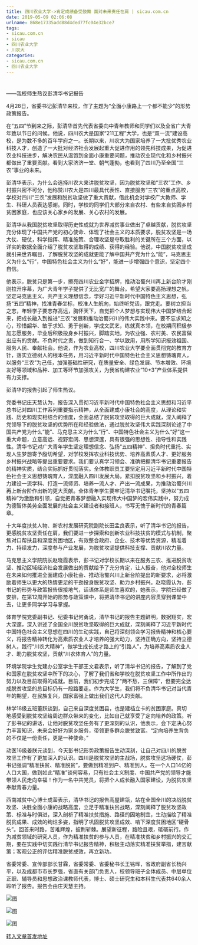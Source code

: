 ```yaml
---
title: 四川农业大学->肯定成绩备受鼓舞 面对未来责任在肩 | sicau.com.cn
date: 2019-05-09 02:06:08
urlname: 868e17335add88d4ded77fc04e32bce7
tags: 
- sicau.com.cn
- sicau
- 四川农业大学
- 川农大
categories:
- sicau.com.cn
- 四川农业大学
---
```



# 

——我校师生热议彭清华书记报告

4月28日，省委书记彭清华来校，作了主题为“全面小康路上一个都不能少”的形势政策报告。

在“五四”节到来之际，彭清华首先代表省委向中青年教师和同学们以及全省广大青年致以节日的问候。他说，四川农大是国家“211工程”大学，也是“双一流”建设高校，是为数不多的百年学府之一。长期以来，川农大为国家培养了一大批优秀农业科技人才，创造了一大批对经济社会发展起重大促进作用的领先科技成果，为促进农业科技进步，解决农民从温饱到全面小康重要问题，推动农业现代化和乡村振兴都做出了重要贡献。看到大家济济一堂、朝气蓬勃，也看到了四川乃至全国“三农”事业的未来。

彭清华表示，为什么会选择川农大来讲脱贫攻坚，因为脱贫攻坚和“三农”工作、乡村振兴密不可分，他称赞川农大是四川最具代表性、直接服务“三农”的重点高校，学校对四川“三农”发展和脱贫攻坚做了重大贡献，借此机会对学校广大教师、学生、科研人员表达感谢。同时，学校的同学们大部分来自农村、有些来自贫困乡村贫困家庭，也应该关心家乡的发展、关心农村的发展。

彭清华从我国脱贫攻坚取得历史性成就为世界减贫事业做出了卓越贡献，脱贫攻坚充分体现了中国共产党的初心使命、体现了社会主义的本质要求，脱贫攻坚是一场大仗、硬仗，科学指挥、精准施策、合理攻坚是夺取胜利的关键所在三个方面，以详实的数据全面介绍了脱贫攻坚取得的成绩、获得的经验。他说，中国脱贫攻坚成就引来世界瞩目，了解脱贫攻坚的成就更能了解中国共产党为什么“能”，马克思主义为什么“行”，中国特色社会主义为什么“好”，能进一步增强四个意识，坚定四个自信。

他表示，脱贫只是第一步，擦亮四川农业金字招牌，推动治蜀兴川再上新台阶才刚刚拉开序幕，为广大青年学子提供了无比宽广的舞台。希望大家要高扬理想之帆，坚定马克思主义、共产主义理想信念，学好习近平新时代中国特色主义思想，弘扬“五四”精神，找准青春坐标，校准人生航向，始终听党话，跟党走。要树立担当之志，年轻学子要志存高远，胸怀天下，自觉把个人梦想与实现伟大中国梦结合起来，把成长融入到推进“三农”发展和推动治蜀兴川的伟大实践中来。要不忘求知之心，珍惜韶华、敏于求知、勇于创新，学成文武艺，练就真本领，在校期间积极参加志愿服务，毕业后积极投身乡村振兴，脚踏实地，为农业强、农村美、农民富做出应有的贡献。不负时代之责，做到知行合一、学以致用，用所学知识报效祖国、服务人民、奉献社会。他说，作为农业高校，四川农业大学要全面贯彻党的教育方针，落实立德树人的根本任务，用习近平新时代中国特色社会主义思想铸魂育人，以服务“三农”为己任，加强基础性研究，在质量安全、绿色发展、节本增效、环境友好等领域和品种、加工等环节加强攻关，为我省构建农业“10+3”产业体系提供有力支撑。

彭清华的报告引起了师生热议。

党委书记庄天慧认为，报告深入贯彻习近平新时代中国特色社会主义思想和习近平总书记对四川工作系列重要指示精神，从全面建成小康社会的高度，从理论和实践、历史和现实相结合的维度，全面总结了脱贫攻坚取得的巨大成就，深入阐释了党领导下的脱贫攻坚的优势所在和经验做法，通过脱贫攻坚伟大实践深刻论述了中国共产党为什么“能”、马克思主义为什么“行”、中国特色社会主义为什么“好”这一重大命题，立意高远、视野宏阔、思想深邃，具有很强的思想性、指导性和实践性。清华书记对广大青年学生坚定理想信念、弘扬“五四精神”、担负时代重托、实现人生梦想寄予殷切希望，对学校发挥农业科技优势、培养高素质人才、更好服务乡村振兴战略等提出重要要求。我们要认真学习领会、准确把握清华书记重要报告的精神实质，结合实际抓好贯彻落实。全体教职员工要坚定用习近平新时代中国特色社会主义思想铸魂育人，深度融入四川发展大局，紧扣脱贫攻坚和乡村振兴，着力建设一流学科、打造一流师资、培养一流人才、产出一流成果，为推动治蜀兴川再上新台阶作出新的更大贡献。全体青年学生要牢记清华书记嘱托，坚持以“五四精神”为激励和引领，自觉把青春梦想融入实现伟大中国梦的宏伟实践中，努力成为德智体美劳全面发展的社会主义建设者和接班人，书写无愧于新时代的青春篇章。

十大年度扶贫人物、新农村发展研究院副院长田孟良表示，听了清华书记的报告，更感脱贫攻坚责任在肩，我们要进一步探索和创新农业科技扶贫的模式与机制，聚焦对口帮扶县和深度贫困地区，有效整合政府、企业、技术等优势资源，精准着力、持续发力，深度参与产业发展，为脱贫攻坚提供科技支撑、贡献川农力量。

马克思主义学院院长赵晓霞表示，彭书记对学校长期以来在服务三农、推进脱贫攻坚、推动区域经济社会发展做出的贡献给予了充分肯定，让人振奋，他对全校师生在未来如何推进全面建成小康社会、推动治蜀兴川上新台阶提出的新要求，必将激励着师生以更大的热情更足的干劲投身脱贫攻坚、助力乡村振兴。赵晓霞认为，彭书记的形势与政策报告很接地气，话语体系是师生喜欢的，她表示，学院已经做了安排，在第12周开始的形势与政策课中，将把清华书记的讲座内容贯穿到课堂中去，让更多同学学习与掌握。

体育学院党委副书记、纪委书记何勇说，清华书记的报告主题鲜明，数据翔实，宏大深邃，深入讲述了全国全川脱贫攻坚取得的巨大成就，深刻阐释了习近平新时代中国特色社会主义思想在四川的生动实践，自己将深刻领会学习报告精神和核心要义，将报告精神转化为高素质农业人才培养的强大动力，坚持正确方向，坚持立德树人，践行“川农大精神”，做学生成长成才路上的“引路人”，为培养高素质农业人才、助力脱贫攻坚，贡献“川农体育人”的力量。

环境学院学生党建办公室学生干部王文君表示，听了清华书记的报告，了解到了党和国家在脱贫攻坚中所下的决心，了解了我们省和学校在脱贫攻坚工作中所作出的努力以及目前取得的成就。目前，我们初步完成了“两不愁，三保障”，但要完全达成脱贫攻坚的总目标仍有一段路要走。作为大学生，我们将不负清华书记对当代青年的期望，在民族复兴，国家富强上做出我们这代人的贡献。

林学18级五班董跃谈到，自己来自深度贫困县，也是建档立卡的贫困家庭。真切地感受到脱贫攻坚给周边群众带来的变化，比如自己就享受了定向培养的政策。听了彭书记的讲话，让他对脱贫攻坚任务有了更深刻的认识，他表示，会下定决心努力丰富知识，未来会好好为家乡服务，带领更多群众脱贫致富。“定向培养生背负的不仅是一份责任，更是一种使命。”

动医16级姜朕元谈到，今天彭书记形势政策报告生动深刻，让自己对四川的脱贫攻坚工作有了更加深入的认识。四川是脱贫攻坚的主战场，脱贫攻坚这场硬仗，彭书记强调“精准扶贫、精准脱贫”，要做到精准到户、精准到人。在一个人口14亿的人口大国，做到如此“精准”谈何容易，只有社会主义制度、中国共产党的领导才能带领人民走向幸福！作为一名中共党员，将把个人成长融入国家建设，为脱贫攻坚奉献青春力量。

西南减贫中心博士成蓥表示，清华书记的报告高屋建瓴，站在全国全川的决战脱贫攻坚、决胜全面小康的战略高度，立足于精准扶贫战略，深刻阐释了脱贫攻坚政策、标准与时俱进，深入剖析了精准扶贫措施、路径的因地制宜，生动描绘了精准脱贫成果、成效的绚烂多姿，指明了巩固脱贫攻坚成效、啃下深度贫困地区“硬骨头”。回首来时路，苦难辉煌，披荆斩棘。展望新征程，路险且艰，砥砺前行。作为减贫领域的研究人员，作为精准扶贫的参与人员，在精准扶贫和乡村振兴的交汇期，要在实践中切实践行清华书记报告精神，积极主动落实精准扶贫举措，建言献策；客观公正的评估精准脱贫成效，再立新功。

省委常委、宣传部部长甘霖，省委常委、省委秘书长王铭晖，省政府副省长杨兴平，以及成都市市长罗强，省直有关部门负责人，校领导班子全体成员、中层单位正职、辅导员和思想政治课教师代表，博士、硕士研究生和本科生代表共640余人聆听了报告。报告会由庄天慧主持。



![图](https://news.sicau.edu.cn/__local/F/AA/50/49B6C1CE2DDCA3D9AFFF4639574_A895785D_180AF.jpg?e=.jpg)

![图](https://news.sicau.edu.cn/__local/D/CF/DD/327A42DA5B3AF9644CF879DD3D9_F08DC073_8A8E.jpg?e=.jpg)

![图](https://news.sicau.edu.cn/__local/A/A0/51/05289056F914D5BD94DC93D337C_91FFBD36_FF03.jpg?e=.jpg)

[转入文章首发地址](https://news.sicau.edu.cn/info/1135/50958.htm)